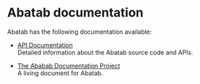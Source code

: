 # Abatab documentation

Abatab has the following documentation available:

* [API Documentation](./api/)  
Detailed information about the Abatab source code and APIs.

* [The Ababab Documentation Project](https://spectrum-health-systems.github.io/Abatab-Documentation-Project/)  
A living document for Abatab.
